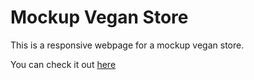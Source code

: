 # Mockup Vegan Store

This is a responsive webpage for a mockup vegan store.

You can check it out [here](https://shivaprakash-sudo.github.io/mockup-vegan-store/)